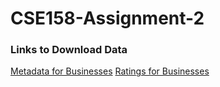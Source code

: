 # CSE158-Assignment-2

### Links to Download Data
[Metadata for Businesses](https://datarepo.eng.ucsd.edu/mcauley_group/gdrive/googlelocal/meta-California.json.gz)
[Ratings for Businesses](https://datarepo.eng.ucsd.edu/mcauley_group/gdrive/googlelocal/rating-California.csv.gz)
